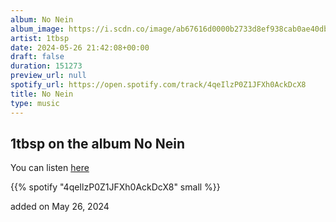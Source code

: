 ```yaml
---
album: No Nein
album_image: https://i.scdn.co/image/ab67616d0000b2733d8ef938cab0ae40dba4b058
artist: 1tbsp
date: 2024-05-26 21:42:08+00:00
draft: false
duration: 151273
preview_url: null
spotify_url: https://open.spotify.com/track/4qeIlzP0Z1JFXh0AckDcX8
title: No Nein
type: music
---
```



## 1tbsp on the album No Nein

You can listen [here](https://open.spotify.com/track/4qeIlzP0Z1JFXh0AckDcX8)

{{% spotify "4qeIlzP0Z1JFXh0AckDcX8" small %}}

added on May 26, 2024